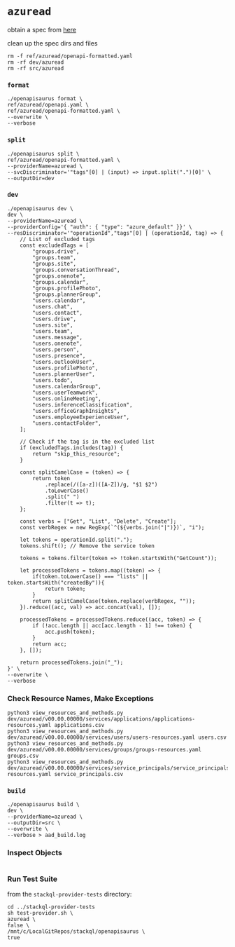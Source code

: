 # `azuread`

obtain a spec from [here](https://github.com/microsoftgraph/msgraph-metadata/blob/master/openapi/v1.0/openapi.yaml)

clean up the spec dirs and files

```
rm -f ref/azuread/openapi-formatted.yaml
rm -rf dev/azuread
rm -rf src/azuread
```

### `format`

```
./openapisaurus format \
ref/azuread/openapi.yaml \
ref/azuread/openapi-formatted.yaml \
--overwrite \
--verbose
```


### `split`

```
./openapisaurus split \
ref/azuread/openapi-formatted.yaml \
--providerName=azuread \
--svcDiscriminator='"tags"[0] | (input) => input.split(".")[0]' \
--outputDir=dev
```

### `dev`

<!-- ```
./openapisaurus dev \
dev \
--providerName=azuread \
--providerConfig='{ "auth": { "type": "azure_default" }}' \
--resDiscriminator='"tags"[0] | (input) => input.split(".")[1]' \
--overwrite \
--verbose > aad_dev.log
``` -->

```
./openapisaurus dev \
dev \
--providerName=azuread \
--providerConfig='{ "auth": { "type": "azure_default" }}' \
--resDiscriminator='"operationId","tags"[0] | (operationId, tag) => {
    // List of excluded tags
    const excludedTags = [
        "groups.drive",
        "groups.team",
        "groups.site",
        "groups.conversationThread",
        "groups.onenote",
        "groups.calendar",
        "groups.profilePhoto",
        "groups.plannerGroup",
        "users.calendar",
        "users.chat",
        "users.contact",
        "users.drive",
        "users.site",
        "users.team",
        "users.message",
        "users.onenote",
        "users.person",
        "users.presence",
        "users.outlookUser",
        "users.profilePhoto",
        "users.plannerUser",
        "users.todo",
        "users.calendarGroup",
        "users.userTeamwork",
        "users.onlineMeeting",
        "users.inferenceClassification",
        "users.officeGraphInsights",
        "users.employeeExperienceUser",
        "users.contactFolder",
    ];

    // Check if the tag is in the excluded list
    if (excludedTags.includes(tag)) {
        return "skip_this_resource";
    }

    const splitCamelCase = (token) => {
        return token
            .replace(/([a-z])([A-Z])/g, "$1 $2")
            .toLowerCase()
            .split(" ")
            .filter(t => t);
    };

    const verbs = ["Get", "List", "Delete", "Create"];
    const verbRegex = new RegExp(`^(${verbs.join("|")})`, "i");

    let tokens = operationId.split(".");
    tokens.shift(); // Remove the service token

    tokens = tokens.filter(token => !token.startsWith("GetCount"));

    let processedTokens = tokens.map((token) => {
        if(token.toLowerCase() === "lists" || token.startsWith("createdBy")){
            return token;
        }
        return splitCamelCase(token.replace(verbRegex, ""));
    }).reduce((acc, val) => acc.concat(val), []);

    processedTokens = processedTokens.reduce((acc, token) => {
        if (!acc.length || acc[acc.length - 1] !== token) {
            acc.push(token);
        }
        return acc;
    }, []);

    return processedTokens.join("_");
}' \
--overwrite \
--verbose
```

### Check Resource Names, Make Exceptions

```
python3 view_resources_and_methods.py dev/azuread/v00.00.00000/services/applications/applications-resources.yaml applications.csv
python3 view_resources_and_methods.py dev/azuread/v00.00.00000/services/users/users-resources.yaml users.csv
python3 view_resources_and_methods.py dev/azuread/v00.00.00000/services/groups/groups-resources.yaml groups.csv
python3 view_resources_and_methods.py dev/azuread/v00.00.00000/services/service_principals/service_principals-resources.yaml service_principals.csv
```

### `build`

```
./openapisaurus build \
dev \
--providerName=azuread \
--outputDir=src \
--overwrite \
--verbose > aad_build.log
```

### Inspect Objects

```
```


### Run Test Suite

from the `stackql-provider-tests` directory:

```
cd ../stackql-provider-tests
sh test-provider.sh \
azuread \
false \
/mnt/c/LocalGitRepos/stackql/openapisaurus \
true
```
